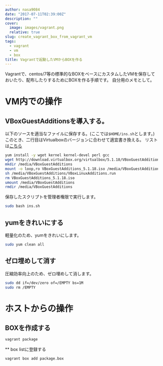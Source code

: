 ```yaml
---
author: nasa9084
date: "2017-07-11T02:39:00Z"
description: ""
cover:
  image: images/vagrant.png
  relative: true
slug: create_vagrant_box_from_vagrant_vm
tags:
  - vagrant
  - vm
  - box
title: Vagrantで起動したVMからBOXを作る
---
```



Vagrantで、centos/7等の標準的なBOXをベースにカスタムしたVMを保存しておいたり、配布したりするためにBOXを作る手順です。
自分用のメモとして。

# VM内での操作
## VBoxGuestAdditionsを導入する。
以下のソースを適当なファイルに保存する。(ここでは`$HOME/ins.sh`とします。)
このとき、二行目はVirtualboxのバージョンに合わせて適宜書き換える。
リストは[こちら](http://download.virtualbox.org/virtualbox/)

``` bash
yum install -y wget kernel kernel-devel perl gcc
wget http://download.virtualbox.org/virtualbox/5.1.18/VBoxGuestAdditions_5.1.18.iso
mkdir /media/VBoxGuestAdditions
mount -o loop,ro VBoxGuestAdditions_5.1.18.iso /media/VBoxGuestAdditions
sh /media/VBoxGuestAdditions/VBoxLinuxAdditions.run
rm VBoxGuestAdditions_5.1.18.iso
umount /media/VBoxGuestAdditions
rmdir /media/VBoxGuestAdditions
```

保存したスクリプトを管理者権限で実行します。
``` bash
sudo bash ins.sh
```

## yumをきれいにする
軽量化のため、yumをきれいにします。
``` bash
sudo yum clean all
```

## ゼロ埋めして消す
圧縮効率向上のため、ゼロ埋めして消します。
``` bash
sudo dd if=/dev/zero of=/EMPTY bs=1M
sudo rm /EMPTY
```

# ホストからの操作
## BOXを作成する
``` bash
vagrant package
```

** box listに登録する
``` bash
vagrant box add package.box
```


